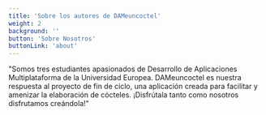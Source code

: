 ```yaml
---
title: 'Sobre los autores de DAMeuncoctel'
weight: 2
background: ''
button: 'Sobre Nosotros'
buttonLink: 'about'
---
```


"Somos tres estudiantes apasionados de Desarrollo de Aplicaciones Multiplataforma de la Universidad Europea. DAMeuncoctel es nuestra respuesta al proyecto de fin de ciclo, una aplicación creada para facilitar y amenizar la elaboración de cócteles. ¡Disfrútala tanto como nosotros disfrutamos creándola!"
